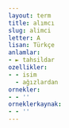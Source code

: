 ```yaml
---
layout: term
title: alımcı
slug: alimci
letter: A
lisan: Türkçe
anlamlar:
- ► tahsildar
ozellikler:
- - isim
  - ağızlardan
ornekler:
- - ''
orneklerkaynak:
- - ''
---
```

